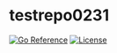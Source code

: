 # testrepo0231

[![Go Reference][pkgsitebadge]][pkgsite]
[![License][licensebadge]](LICENSE)

[licensebadge]: https://img.shields.io/github/license/seankhliao/testrepo0231.svg?style=flat-square
[pkgsitebadge]: https://pkg.go.dev/badge/go.seankhliao.com/testrepo0231.svg
[pkgsite]: https://pkg.go.dev/go.seankhliao.com/testrepo0231
